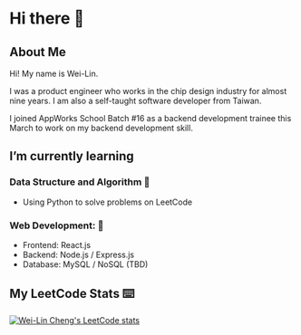 # Hi there 👋

<!--
**weilincheng/weilincheng** is a ✨ _special_ ✨ repository because its `README.md` (this file) appears on your GitHub profile.

Here are some ideas to get you started:

- 🔭 I’m currently working on ...
- 🌱 I’m currently learning ...
- 👯 I’m looking to collaborate on ...
- 🤔 I’m looking for help with ...
- 💬 Ask me about ...
- 📫 How to reach me: ...
- 😄 Pronouns: ...
- ⚡ Fun fact: ...
-->
## About Me
Hi! My name is Wei-Lin. 

I was a product engineer who works in the chip design industry for almost nine years. I am also a self-taught software developer from Taiwan.

I joined AppWorks School Batch #16 as a backend development trainee this March to work on my backend development skill.

## I’m currently learning
### Data Structure and Algorithm 📖
* Using Python to solve problems on LeetCode

### Web Development: 🔨
* Frontend: React.js
* Backend: Node.js / Express.js 
* Database: MySQL / NoSQL (TBD)

## My LeetCode Stats ⌨️
[![Wei-Lin Cheng's LeetCode stats](https://leetcode-stats-six.vercel.app/api?username=weilincheng&theme=dark)](https://github.com/KnlnKS/leetcode-stats)
